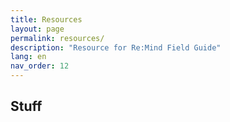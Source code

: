 ```yaml
---
title: Resources
layout: page
permalink: resources/
description: "Resource for Re:Mind Field Guide"
lang: en
nav_order: 12
---
```


## Stuff